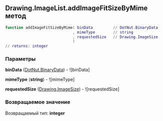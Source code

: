 ## Drawing.ImageList.addImageFitSizeByMime метод


```lua
function addImageFitSizeByMime( binData         // DotNut.BinaryData
                              , mimeType        // string
                              , requestedSize   // Drawing.ImageSize
                              )
// returns: integer
```


### Параметры

**binData** ([DotNut.BinaryData](../../DotNut/BinaryData.md)) - ![binData]

**mimeType** (**string**) - ![mimeType]

**requestedSize** ([Drawing.ImageSize](../../Drawing/ImageSize.md)) - ![requestedSize]

### Возвращаемое значение

Возвращаемый тип: **integer**

